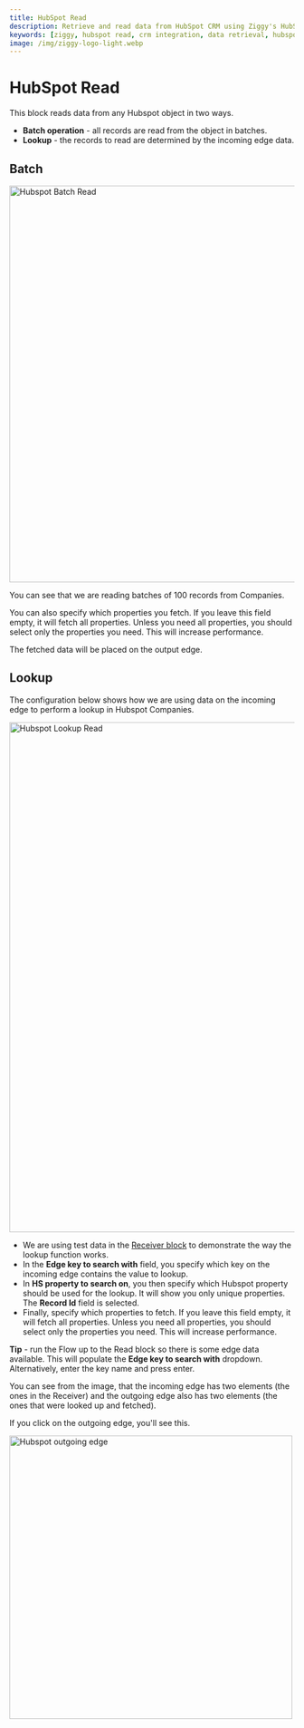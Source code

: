 ```yaml
---
title: HubSpot Read
description: Retrieve and read data from HubSpot CRM using Ziggy's HubSpot Read block. Step-by-step guide for HubSpot data integration flows.
keywords: [ziggy, hubspot read, crm integration, data retrieval, hubspot api]
image: /img/ziggy-logo-light.webp
---
```


# HubSpot Read

This block reads data from any Hubspot object in two ways.

- **Batch operation** - all records are read from the object in batches.
- **Lookup** - the records to read are determined by the incoming edge data.

## Batch

<img src="/img/flows/blocks/hubspot/hubspot-read-batch.png" alt="Hubspot Batch Read" width="700" />

You can see that we are reading batches of 100 records from Companies.

You can also specify which properties you fetch. If you leave this field empty, it will fetch all properties. 
Unless you need all properties, you should select only the properties you need. This will increase performance.

The fetched data will be placed on the output edge.

## Lookup
The configuration below shows how we are using data on the incoming edge to perform a lookup in Hubspot Companies.

<img src="/img/flows/blocks/hubspot/hubspot-read-lookup.png" alt="Hubspot Lookup Read" width="900" />

- We are using test data in the [Receiver block](/user-guide/block-types/core/Receiver) to demonstrate the way the lookup function works.
- In the **Edge key to search with** field, you specify which key on the incoming edge contains the value to lookup.
- In **HS property to search on**, you then specify which Hubspot property should be used for the lookup. It will show you only unique properties. The **Record Id** field is selected. 
- Finally, specify which properties to fetch. If you leave this field empty, it will fetch all properties.
  Unless you need all properties, you should select only the properties you need. This will increase performance.

**Tip** - run the Flow up to the Read block so there is some edge data available. 
This will populate the **Edge key to search with** dropdown. Alternatively, enter the key name and press enter.

You can see from the image, that the incoming edge has two elements (the ones in the Receiver) 
and the outgoing edge also has two elements (the ones that were looked up and fetched).

If you click on the outgoing edge, you'll see this.

<img src="/img/flows/blocks/hubspot/hubspot-read-lookup-outgoing.png" alt="Hubspot outgoing edge" width="500" />
